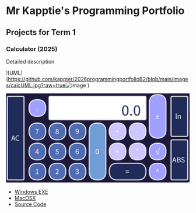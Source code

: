 # Mr Kapptie's Programming Portfolio

## Projects for Term 1

### Calculator (2025)

Detailed description

![UML](https://github.com/kappter/2026programmingportfolioB2/blob/main/images/calcUML.jpg?raw=true<img width="760" height="373" alt="image" src="https://github.com/user-attachments/assets/54688674-5b43-4378-8d54-cb48fcce09e2" />
)

![calc](https://github.com/kappter/2026programmingportfolioB2/blob/main/images/calc.png?raw=true)

* [Windows EXE]()
* [MacOSX]()
* [Source Code](https://github.com/kappter/2026programmingportfolioB2/tree/main/src/Calculator)
